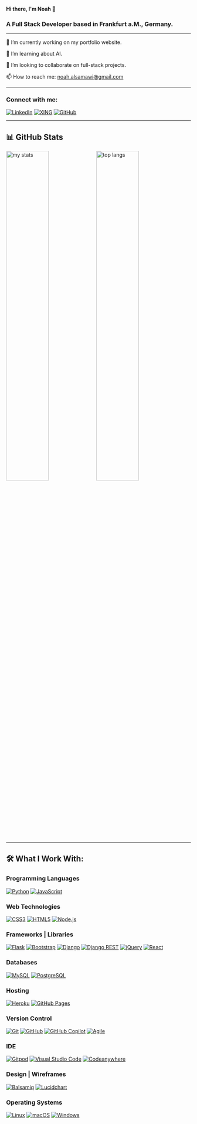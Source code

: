 #### Hi there, I'm Noah 👋 

### A Full Stack Developer based in Frankfurt a.M., Germany.

---

🔭 I’m currently working on my portfolio website.

🌱 I’m learning about AI.

👯 I’m looking to collaborate on full-stack projects.

📫 How to reach me: noah.alsamawi@gmail.com

---

### Connect with me:

[![LinkedIn](https://img.shields.io/badge/-LINKEDIN-%230077B5?style=for-the-badge&logo=linkedin&logoColor=white)](https://www.linkedin.com/in/noah-al-samawi-058583197)
[![XING](https://img.shields.io/badge/-XING-%23232323?style=for-the-badge&logo=xing&logoColor=white)](https://www.xing.com/profile/Noah_AlSamawi/web_profiles)
[![GitHub](https://img.shields.io/badge/-GITHUB-%23F05F1F?style=for-the-badge&logo=github&logoColor=white)](https://github.com/Noah-Samawi)

---

## 📊 GitHub Stats

<img alt="my stats" align="center" width="48%" src="https://github-readme-stats.vercel.app/api?username=Noah-Samawi&show_icons=true" />
<img alt="top langs" align="center" width="48%" src="https://github-readme-stats.vercel.app/api/top-langs/?username=Noah-Samawi&layout=compact" />

---

## 🛠️ What I Work With:

### Programming Languages

[![Python](https://img.shields.io/badge/-Python-3776AB?style=for-the-badge&logo=python&logoColor=white)](https://www.python.org/)
[![JavaScript](https://img.shields.io/badge/-JavaScript-F7DF1E?style=for-the-badge&logo=javascript&logoColor=black)](https://developer.mozilla.org/en-US/docs/Web/JavaScript)

### Web Technologies

[![CSS3](https://img.shields.io/badge/-CSS3-1572B6?style=for-the-badge&logo=css3)](https://developer.mozilla.org/en-US/docs/Web/CSS)
[![HTML5](https://img.shields.io/badge/-HTML5-E34F26?style=for-the-badge&logo=html5&logoColor=white)](https://developer.mozilla.org/en-US/docs/Web/HTML)
[![Node.js](https://img.shields.io/badge/-Node.js-339933?style=for-the-badge&logo=node.js&logoColor=white)](https://nodejs.org/)

### Frameworks | Libraries

[![Flask](https://img.shields.io/badge/-Flask-000000?style=for-the-badge&logo=flask)](https://flask.palletsprojects.com/)
[![Bootstrap](https://img.shields.io/badge/-Bootstrap-7952B3?style=for-the-badge&logo=bootstrap&logoColor=white)](https://getbootstrap.com/)
[![Django](https://img.shields.io/badge/-Django-092E20?style=for-the-badge&logo=django)](https://www.djangoproject.com/)
[![Django REST](https://img.shields.io/badge/-Django%20REST-ff1709?style=for-the-badge&logo=django&logoColor=white)](https://www.django-rest-framework.org/)
[![jQuery](https://img.shields.io/badge/-jQuery-0769AD?style=for-the-badge&logo=jquery)](https://jquery.com/)
[![React](https://img.shields.io/badge/-React-61DAFB?style=for-the-badge&logo=react&logoColor=black)](https://reactjs.org/)

### Databases

[![MySQL](https://img.shields.io/badge/-MySQL-4479A1?style=for-the-badge&logo=mysql&logoColor=white)](https://www.mysql.com/)
[![PostgreSQL](https://img.shields.io/badge/-PostgreSQL-336791?style=for-the-badge&logo=postgresql&logoColor=white)](https://www.postgresql.org/)

### Hosting

[![Heroku](https://img.shields.io/badge/-Heroku-430098?style=for-the-badge&logo=heroku&logoColor=white)](https://www.heroku.com/)
[![GitHub Pages](https://img.shields.io/badge/-GitHub%20Pages-222222?style=for-the-badge&logo=github-pages&logoColor=white)](https://pages.github.com/)

### Version Control

[![Git](https://img.shields.io/badge/-Git-F05032?style=for-the-badge&logo=git&logoColor=white)](https://git-scm.com/)
[![GitHub](https://img.shields.io/badge/-GitHub-181717?style=for-the-badge&logo=github&logoColor=white)](https://github.com/)
[![GitHub Copilot](https://img.shields.io/badge/-GitHub%20Copilot-5C5C5C?style=for-the-badge&logo=github&logoColor=white)](https://github.com/features/copilot)
[![Agile](https://img.shields.io/badge/-Agile-0052CC?style=for-the-badge&logo=agile&logoColor=white)](https://www.atlassian.com/agile)

### IDE

[![Gitpod](https://img.shields.io/badge/-Gitpod-1AA6E4?style=for-the-badge&logo=gitpod&logoColor=white)](https://www.gitpod.io/)
[![Visual Studio Code](https://img.shields.io/badge/-VS%20Code-007ACC?style=for-the-badge&logo=visualstudiocode&logoColor=white)](https://code.visualstudio.com/)
[![Codeanywhere](https://img.shields.io/badge/-Codeanywhere-3B6EA5?style=for-the-badge&logo=codeanywhere&logoColor=white)](https://codeanywhere.com/)

### Design | Wireframes

[![Balsamiq](https://img.shields.io/badge/-Balsamiq-800000?style=for-the-badge&logo=balsamiq&logoColor=white)](https://balsamiq.com/)
[![Lucidchart](https://img.shields.io/badge/-Lucidchart-F9A828?style=for-the-badge&logo=lucidchart&logoColor=white)](https://www.lucidchart.com/)

### Operating Systems

[![Linux](https://img.shields.io/badge/-Linux-FCC624?style=for-the-badge&logo=linux&logoColor=black)](https://www.linux.org/)
[![macOS](https://img.shields.io/badge/-macOS-000000?style=for-the-badge&logo=apple&logoColor=white)](https://www.apple.com/macos/)
[![Windows](https://img.shields.io/badge/-Windows-0078D4?style=for-the-badge&logo=windows&logoColor=white)](https://www.microsoft.com/windows/)
